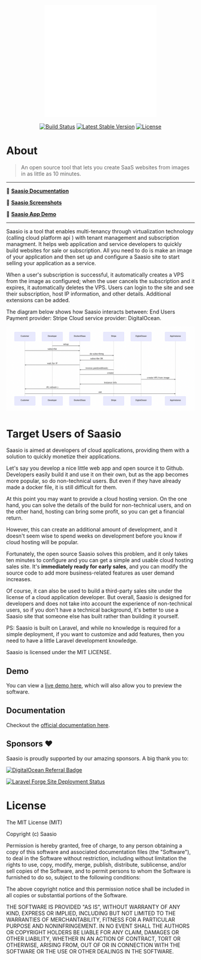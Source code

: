 <p align="center"><a href="https://docker2saas.app" target="_blank"><img src="icons/apple-touch-icon.png" width="300"></a></p>

<p align="center">
<a href="https://github.com/saasio/saasio-api/actions"><img src="https://github.com/saasio/saasio-api/actions/workflows/test.yml/badge.svg" alt="Build Status"></a>
<a href="https://github.com/saasio/saasio-api"><img src="https://img.shields.io/github/v/release/saasio/saasio-api" alt="Latest Stable Version"></a>
<a href="https://github.com/saasio/saasio-api"><img src="https://img.shields.io/badge/license-MIT-green" alt="License"></a>
</p>

# About
> An open source tool that lets you create SaaS websites from images in as
little as 10 minutes.

---

📖 [**Saasio Documentation**](./docs/INSTALL.md)

🌟 [**Saasio Screenshots**](./docs/SCREENSHOTS.md)

🚀 [**Saasio App Demo**](https://docker2saas.app/)

---

Saasio is a tool that enables multi-tenancy through virtualization
technology (calling cloud platform api ) with tenant management and subscription
managment.  It helps web application and service developers to quickly build
websites for sale or subscription. All you need to do is make an image of your application and
then set up and configure a Saasio site to start selling your application as a service.

When a user's subscription is successful, it automatically creates a VPS from
the image as configured; when the user cancels the subscription and it expires,
it automatically deletes the VPS. Users can login to the site and see their
subscription, host IP information, and other details. Additional extensions can be
added.

The diagram below shows how Saasio interacts between:
End Users  
Payment provider: Stripe 
Cloud service provider: DigitalOcean.

![](./_image/mm1.png)

# Target Users of Saasio

Saasio is aimed at developers of cloud applications, providing them with a
solution to quickly monetize their applications.

Let's say you develop a nice little web app and open source it to Github.
Developers easily build it and use it on their own, but as the app becomes more
popular, so do non-technical users. But even if they have already made a docker
file, it is still difficult for them.

At this point you may want to provide a cloud hosting version. On the one hand,
you can solve the details of the build for non-technical users, and on the other
hand, hosting can bring some profit, so you can get a financial return.

However, this can create an additional amount of development, and it doesn't
seem wise to spend weeks on development before you know if cloud hosting will be
popular.

Fortunately, the open source Saasio solves this problem, and it only takes
ten minutes to configure and you can get a simple and usable cloud hosting sales
site. It's **immediately ready for early sales**, and you can modify the source code
to add more business-related features as user demand increases. 

Of course, it can also be used to build a third-party sales site under the
license of a cloud application developer. But overall, Saasio is designed
for developers and does not take into account the experience of non-technical
users, so if you don't have a technical background, it's better to use a
Saasio site that someone else has built rather than building it yourself.

PS: Saasio is built on Laravel, and while no knowledge is required for a
simple deployment, if you want to customize and add features, then you need to
have a little Laravel development knowledge.

Saasio is licensed under the MIT LICENSE. 

## Demo

You can view a <a href="https://docker2saas.app" target="_blank">live demo here</a>, which will also allow you to preview the software</a>.

## Documentation

Checkout the [official documentation here](./docs/INSTALL.md).

## Sponsors ❤️

Saasio is proudly supported by our amazing sponsors. A big thank you to:

<a href="https://www.digitalocean.com/?refcode=46bcaedf5140&utm_campaign=Referral_Invite&utm_medium=Referral_Program&utm_source=badge"><img src="https://web-platforms.sfo2.cdn.digitaloceanspaces.com/WWW/Badge%201.svg" alt="DigitalOcean Referral Badge" /></a>

[![Laravel Forge Site Deployment Status](https://img.shields.io/endpoint?url=https%3A%2F%2Fforge.laravel.com%2Fsite-badges%2Fc0e0aa89-ffbf-4314-8289-5481430fd2b9%3Flabel%3D1&style=plastic)](https://forge.laravel.com/servers/876795/sites/2587381)

# License

The MIT License (MIT)

Copyright (c) Saasio

Permission is hereby granted, free of charge, to any person obtaining a copy
of this software and associated documentation files (the "Software"), to deal
in the Software without restriction, including without limitation the rights
to use, copy, modify, merge, publish, distribute, sublicense, and/or sell
copies of the Software, and to permit persons to whom the Software is
furnished to do so, subject to the following conditions:

The above copyright notice and this permission notice shall be included in
all copies or substantial portions of the Software.

THE SOFTWARE IS PROVIDED "AS IS", WITHOUT WARRANTY OF ANY KIND, EXPRESS OR
IMPLIED, INCLUDING BUT NOT LIMITED TO THE WARRANTIES OF MERCHANTABILITY,
FITNESS FOR A PARTICULAR PURPOSE AND NONINFRINGEMENT. IN NO EVENT SHALL THE
AUTHORS OR COPYRIGHT HOLDERS BE LIABLE FOR ANY CLAIM, DAMAGES OR OTHER
LIABILITY, WHETHER IN AN ACTION OF CONTRACT, TORT OR OTHERWISE, ARISING FROM,
OUT OF OR IN CONNECTION WITH THE SOFTWARE OR THE USE OR OTHER DEALINGS IN
THE SOFTWARE.
